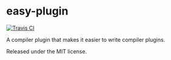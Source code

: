 easy-plugin
===========

[![Travis CI](https://travis-ci.org/KyleMayes/easy-plugin.svg?branch=master)](https://travis-ci.org/KyleMayes/easy-plugin)

A compiler plugin that makes it easier to write compiler plugins.

Released under the MIT license.
